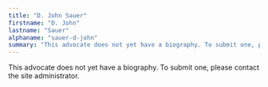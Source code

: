 ```yaml
---
title: "D. John Sauer"
firstname: "D. John"
lastname: "Sauer"
alphaname: "sauer-d-john"
summary: "This advocate does not yet have a biography. To submit one, please contact the site administrator."
---
```

This advocate does not yet have a biography. To submit one, please contact the site administrator.

